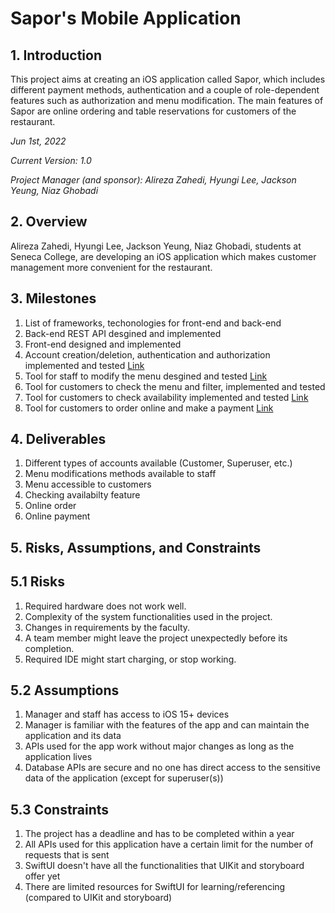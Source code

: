# Sapor's Mobile Application

## 1. Introduction
This project aims at creating an iOS application called Sapor, which includes different payment methods, authentication and a couple of role-dependent features such as authorization and menu modification. The main features of Sapor are online ordering and table reservations for customers of the restaurant.

*Jun 1st, 2022*

*Current Version: 1.0*

*Project Manager (and sponsor): Alireza Zahedi, Hyungi Lee, Jackson Yeung, Niaz Ghobadi*

## 2. Overview
Alireza Zahedi, Hyungi Lee, Jackson Yeung, Niaz Ghobadi, students at Seneca College, are developing an iOS application which makes customer management more convenient for the restaurant.

## 3. Milestones
1. List of frameworks, techonologies for front-end and back-end
2. Back-end REST API desgined and implemented
3. Front-end designed and implemented
4. Account creation/deletion, authentication and authorization implemented and tested [Link](https://github.com/CAPSTONE-2022-2023/Group_22/blob/main/use_cases/create_account.md)
5. Tool for staff to modify the menu desgined and tested [Link](https://github.com/CAPSTONE-2022-2023/Group_22/blob/main/use_cases/modify_menu.md)
6. Tool for customers to check the menu and filter, implemented and tested
7. Tool for customers to check availability implemented and tested [Link](https://github.com/CAPSTONE-2022-2023/Group_22/blob/main/use_cases/table_reservations.md)
8. Tool for customers to order online and make a payment [Link](https://github.com/CAPSTONE-2022-2023/Group_22/blob/main/use_cases/online_ordering.md)

## 4. Deliverables
1. Different types of accounts available (Customer, Superuser, etc.)
2. Menu modifications methods available to staff
3. Menu accessible to customers
4. Checking availabilty feature
5. Online order
6. Online payment

## 5. Risks, Assumptions, and Constraints

## 5.1 Risks
1. Required hardware does not work well. 
2. Complexity of the system functionalities used in the project.
3. Changes in requirements by the faculty.
4. A team member might leave the project unexpectedly before its completion.
5. Required IDE might start charging, or stop working.


## 5.2 Assumptions
1. Manager and staff has access to iOS 15+ devices
2. Manager is familiar with the features of the app and can maintain the application and its data
3. APIs used for the app work without major changes as long as the application lives
4. Database APIs are secure and no one has direct access to the sensitive data of the application (except for superuser(s))


## 5.3 Constraints
1. The project has a deadline and has to be completed within a year
2. All APIs used for this application have a certain limit for the number of requests that is sent
3. SwiftUI doesn't have all the functionalities that UIKit and storyboard offer yet
4. There are limited resources for SwiftUI for learning/referencing (compared to UIKit and storyboard)


